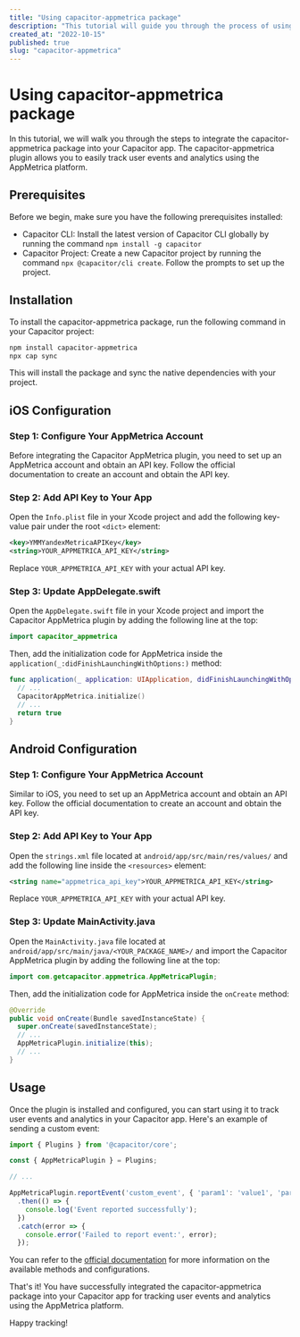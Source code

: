 ```yaml
---
title: "Using capacitor-appmetrica package"
description: "This tutorial will guide you through the process of using the capacitor-appmetrica package to integrate AppMetrica tracking into your Capacitor app."
created_at: "2022-10-15"
published: true
slug: "capacitor-appmetrica"
---
```


# Using capacitor-appmetrica package

In this tutorial, we will walk you through the steps to integrate the capacitor-appmetrica package into your Capacitor app. The capacitor-appmetrica plugin allows you to easily track user events and analytics using the AppMetrica platform.

## Prerequisites

Before we begin, make sure you have the following prerequisites installed:

- Capacitor CLI: Install the latest version of Capacitor CLI globally by running the command `npm install -g capacitor`
- Capacitor Project: Create a new Capacitor project by running the command `npx @capacitor/cli create`. Follow the prompts to set up the project.

## Installation

To install the capacitor-appmetrica package, run the following command in your Capacitor project:

```bash
npm install capacitor-appmetrica
npx cap sync
```

This will install the package and sync the native dependencies with your project.

## iOS Configuration

### Step 1: Configure Your AppMetrica Account

Before integrating the Capacitor AppMetrica plugin, you need to set up an AppMetrica account and obtain an API key. Follow the official documentation to create an account and obtain the API key.

### Step 2: Add API Key to Your App

Open the `Info.plist` file in your Xcode project and add the following key-value pair under the root `<dict>` element:

```xml
<key>YMMYandexMetricaAPIKey</key>
<string>YOUR_APPMETRICA_API_KEY</string>
```

Replace `YOUR_APPMETRICA_API_KEY` with your actual API key.

### Step 3: Update AppDelegate.swift

Open the `AppDelegate.swift` file in your Xcode project and import the Capacitor AppMetrica plugin by adding the following line at the top:

```swift
import capacitor_appmetrica
```

Then, add the initialization code for AppMetrica inside the `application(_:didFinishLaunchingWithOptions:)` method:

```swift
func application(_ application: UIApplication, didFinishLaunchingWithOptions launchOptions: [UIApplication.LaunchOptionsKey: Any]?) -> Bool {
  // ...
  CapacitorAppMetrica.initialize()
  // ...
  return true
}
```

## Android Configuration

### Step 1: Configure Your AppMetrica Account

Similar to iOS, you need to set up an AppMetrica account and obtain an API key. Follow the official documentation to create an account and obtain the API key.

### Step 2: Add API Key to Your App

Open the `strings.xml` file located at `android/app/src/main/res/values/` and add the following line inside the `<resources>` element:

```xml
<string name="appmetrica_api_key">YOUR_APPMETRICA_API_KEY</string>
```

Replace `YOUR_APPMETRICA_API_KEY` with your actual API key.

### Step 3: Update MainActivity.java

Open the `MainActivity.java` file located at `android/app/src/main/java/<YOUR_PACKAGE_NAME>/` and import the Capacitor AppMetrica plugin by adding the following line at the top:

```java
import com.getcapacitor.appmetrica.AppMetricaPlugin;
```

Then, add the initialization code for AppMetrica inside the `onCreate` method:

```java
@Override
public void onCreate(Bundle savedInstanceState) {
  super.onCreate(savedInstanceState);
  // ...
  AppMetricaPlugin.initialize(this);
  // ...
}
```

## Usage

Once the plugin is installed and configured, you can start using it to track user events and analytics in your Capacitor app. Here's an example of sending a custom event:

```typescript
import { Plugins } from '@capacitor/core';

const { AppMetricaPlugin } = Plugins;

// ...

AppMetricaPlugin.reportEvent('custom_event', { 'param1': 'value1', 'param2': 'value2' })
  .then(() => {
    console.log('Event reported successfully');
  })
  .catch(error => {
    console.error('Failed to report event:', error);
  });
```

You can refer to the [official documentation](https://github.com/ionic-team/capacitor/tree/main/packages/appmetrica) for more information on the available methods and configurations.

That's it! You have successfully integrated the capacitor-appmetrica package into your Capacitor app for tracking user events and analytics using the AppMetrica platform.

Happy tracking!